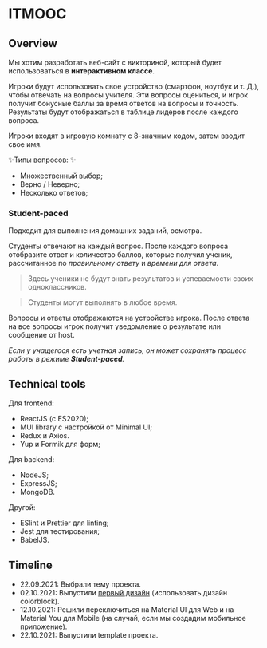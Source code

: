 # ITMOOC

## Overview

Мы хотим разработать веб-сайт с викториной, который будет использоваться в **интерактивном классе**. 

Игроки будут использовать свое устройство (смартфон, ноутбук и т. Д.), чтобы отвечать на вопросы учителя. Эти вопросы оцениться, и игрок получит бонусные баллы за время ответов на вопросы и точность. Результаты будут отображаться в таблице лидеров после каждого вопроса.

Игроки входят в игровую комнату с 8-значным кодом, затем вводит свое имя.

✨Типы вопросов: ✨
- Множественный выбор;
- Верно / Неверно;
- Несколько ответов; 

### Student-paced
Подходит для выполнения домашних заданий, осмотра.

Студенты отвечают на каждый вопрос. После каждого вопроса отобразите ответ и количество баллов, которые получил ученик, рассчитанное по _правильному ответу_ и _времени для ответа_.
>Здесь ученики не будут знать результатов и успеваемости своих одноклассников.

> Студенты могут выполнять в любое время.
> 
Вопросы и ответы отображаются на устройстве игрока. После ответа на все вопросы игрок получит уведомление о результате или сообщение от host. 

_Если у учащегося есть учетная запись, он может сохранять процесс работы в режиме **Student-paced**._

## Technical tools

Для frontend:
- ReactJS (с ES2020);
- MUI library с настройкой от Minimal UI;
- Redux и Axios.
- Yup и Formik для форм;

Для backend:
- NodeJS;
- ExpressJS;
- MongoDB.

Другой:
- ESlint и Prettier для linting;
- Jest для тестирования;
- BabelJS.

## Timeline

- 22.09.2021: Выбрали тему проекта.
- 02.10.2021: Выпустили [первый дизайн](https://vk.com/doc510323435_616974949?hash=aeec6d882ac6b65bec&dl=53953ba96f696f54ed) (использовать дизайн colorblock).
- 12.10.2021: Решили переключиться на Material UI для Web и на Material You для Mobile (на случай, если мы создадим мобильное приложение). 
- 22.10.2021: Выпустили template проекта.
